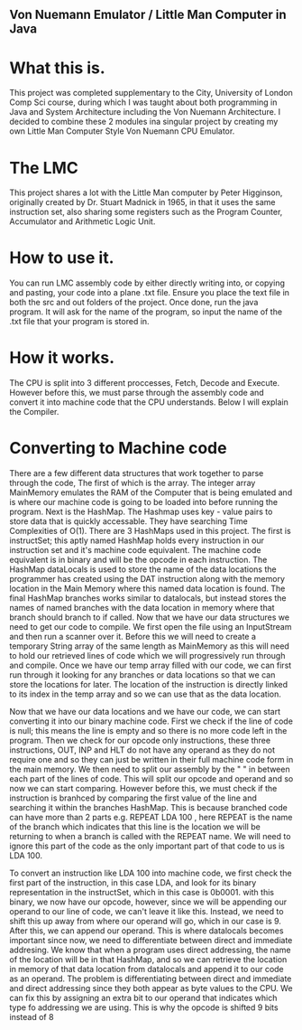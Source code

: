 ## Von Nuemann Emulator / Little Man Computer in Java
# What this is.
This project was completed supplementary to the City, University of London Comp Sci course, during which I was taught about both programming in Java and System Architecture including the Von Nuemann Architecture. I decided to combine these 2 modules ina singular project by creating my own Little Man Computer Style Von Nuemann CPU Emulator.
# The LMC
This project shares a lot with the Little Man computer by Peter Higginson, originally created by Dr. Stuart Madnick in 1965, in that it uses the same instruction set, also sharing some registers such as the Program Counter, Accumulator and Arithmetic Logic Unit.
# How to use it.
You can run LMC assembly code by either directly writing into, or copying and pasting, your code into a plane .txt file. Ensure you place the text file in both the src and out folders of the project. Once done, run the java program. It will ask for the name of the program, so input the name of the .txt file that your program is stored in.
# How it works.
The CPU is split into 3 different proccesses, Fetch, Decode and Execute. However before this, we must parse through the assembly code and convert it into machine code that the CPU understands. Below I will explain the Compiler.
# Converting to Machine code
There are a few different data structures that work together to parse through the code, The first of which is the array. The integer array MainMemory emulates the RAM of the Computer that is being emulated and is where our machine code is going to be loaded into before running the program. Next is the HashMap. The Hashmap uses key - value pairs to store data that is quickly accessable. They have searching Time Complexities of O(1). There are 3 HashMaps used in this project. The first is instructSet; this aptly named HashMap holds every instruction in our instruction set and it's machine code equivalent. The machine code equivalent is in binary and will be the opcode in each instruction.
The HashMap dataLocals is used to store the name of the data locations the programmer has created using the DAT instruction along with the memory location in the Main Memory where this named data location is found. The final HashMap branches works similar to datalocals, but instead stores the names of named branches with the data location in memory where that branch should branch to if called. Now that we have our data structures we need to get our code to compile. We first open the file using an InputStream and then run a scanner over it. Before this we will need to create a temporary String array of the same length as MainMemory as this will need to hold our retrieved lines of code which we will progressively run through and compile. Once we have our temp array filled with our code, we can first run through it looking for any branches or data locations so that we can store the locations for later. The location of the instruction is directly linked to its index in the temp array and so we can use that as the data location.

Now that we have our data locations and we have our code, we can start converting it into our binary machine code. First we check if the line of code is null; this means the line is empty and so there is no more code left in the program. Then we check for our opcode only instructions, these three instructions, OUT, INP and HLT do not have any operand as they do not require one and so they can just be written in their full machine code form in the main memory. We then need to split our assembly by the " " in between each part of the lines of code. This will split our opcode and operand and so now we can start comparing. However before this, we must check if the instruction is branhced by comparing the first value of the line and searching it within the branches HashMap. This is because branched code can have more than 2 parts e.g. REPEAT LDA 100 , here REPEAT is the name of the branch which indicates that this line is the location we will be returning to when a branch is called with the REPEAT name. We will need to ignore this part of the code as the only important part of that code to us is LDA 100.

To convert an instruction like LDA 100 into machine code, we first check the first part of the instruction, in this case LDA, and look for its binary representation in the instructSet, which in this case is 0b0001. with this binary, we now have our opcode, however, since we will be appending our operand to our line of code, we can't leave it like this. Instead, we need to shift this up away from where our operand will go, which in our case is 9. After this, we can append our operand. This is where datalocals becomes important since now, we need to differentiate between direct and immediate addresing. We know that when a program uses direct addressing, the name of the location will be in that HashMap, and so we can retrieve the location in memory of that data location from datalocals and append it to our code as an operand. The problem is differentiating between direct and immediate and direct addressing since they both appear as byte values to the CPU. We can fix this by assigning an extra bit to our operand that indicates which type fo addressing we are using. This is why the opcode is shifted 9 bits instead of 8
